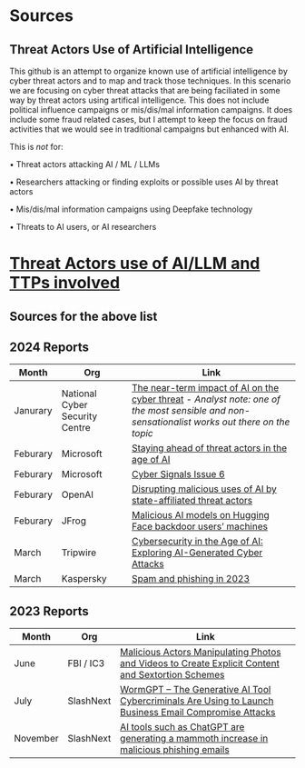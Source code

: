 # Sources
## Threat Actors Use of Artificial Intelligence

This github is an attempt to organize known use of artificial intelligence by cyber threat actors and to map and track those techniques.
In this scenario we are focusing on cyber threat attacks that are being faciliated in some way by threat actors using artifical intelligence. This does not include political influence campaigns or mis/dis/mal information campaigns. It does include some fraud related cases, but I attempt to keep the focus on fraud activities that we would see in traditional campaigns but enhanced with AI.

This is *not* for:

•	Threat actors attacking AI / ML / LLMs

•	Researchers attacking or finding exploits or possible uses AI by threat actors

•	Mis/dis/mal information campaigns using Deepfake technology

•	Threats to AI users, or AI researchers


# [Threat Actors use of AI/LLM and TTPs involved](https://github.com/cybershujin/Threat-Actors-Use-of-Artifical-Intelligence/blob/main/Threat%20Actors%20List.MD)

## Sources for the above list

## 2024 Reports

|Month               | Org               | Link           |
| ------------------ | -------------- | ------------------------------------------|
|Janurary | National Cyber Security Centre | [The near-term impact of AI on the cyber threat](https://www.ncsc.gov.uk/report/impact-of-ai-on-cyber-threat#section_5) - *Analyst note: one of the most sensible and non-sensationalist works out there on the topic* |
|Feburary |Microsoft |[Staying ahead of threat actors in the age of AI](https://www.microsoft.com/en-us/security/blog/2024/02/14/staying-ahead-of-threat-actors-in-the-age-of-ai/)|
|Feburary |Microsoft |[Cyber Signals Issue 6](https://www.microsoft.com/en-us/security/blog/2024/02/14/staying-ahead-of-threat-actors-in-the-age-of-ai/](https://www.microsoft.com/en-us/security/business/security-insider/wp-content/uploads/2024/02/cyber-signals-issue-6.pdf))|
|Feburary |OpenAI | [Disrupting malicious uses of AI by state-affiliated threat actors](https://openai.com/blog/disrupting-malicious-uses-of-ai-by-state-affiliated-threat-actors)|
|Feburary | JFrog | [Malicious AI models on Hugging Face backdoor users’ machines](https://jfrog.com/blog/data-scientists-targeted-by-malicious-hugging-face-ml-models-with-silent-backdoor/) |
|March |Tripwire | [Cybersecurity in the Age of AI: Exploring AI-Generated Cyber Attacks](https://www.tripwire.com/state-of-security/cybersecurity-age-ai-exploring-ai-generated-cyber-attacks) |
|March | Kaspersky | [Spam and phishing in 2023](https://securelist.com/spam-phishing-report-2023/112015/) |


## 2023 Reports

|Month               | Org               | Link           |
| ------------------ | -------------- | ------------------------------------------|
|June | FBI / IC3 | [Malicious Actors Manipulating Photos and Videos to Create Explicit Content and Sextortion Schemes](https://www.ic3.gov/Media/Y2023/PSA230605) |
|July | SlashNext | [WormGPT – The Generative AI Tool Cybercriminals Are Using to Launch Business Email Compromise Attacks](https://slashnext.com/blog/wormgpt-the-generative-ai-tool-cybercriminals-are-using-to-launch-business-email-compromise-attacks/) |
|November | SlashNext | [AI tools such as ChatGPT are generating a mammoth increase in malicious phishing emails](https://www.cnbc.com/2023/11/28/ai-like-chatgpt-is-creating-huge-increase-in-malicious-phishing-email.html) |
